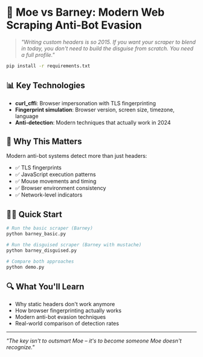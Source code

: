 # 🍺 Moe vs Barney: Modern Web Scraping Anti-Bot Evasion

> *"Writing custom headers is so 2015. If you want your scraper to blend in today, you don't need to build the disguise from scratch. You need a full profile."*

```bash
pip install -r requirements.txt
```

## 📊 Key Technologies

- **curl_cffi**: Browser impersonation with TLS fingerprinting
- **Fingerprint simulation**: Browser version, screen size, timezone, language
- **Anti-detection**: Modern techniques that actually work in 2024

## 🎯 Why This Matters

Modern anti-bot systems detect more than just headers:
- ✅ TLS fingerprints
- ✅ JavaScript execution patterns  
- ✅ Mouse movements and timing
- ✅ Browser environment consistency
- ✅ Network-level indicators

## 🏃‍♂️ Quick Start

```bash
# Run the basic scraper (Barney)
python barney_basic.py

# Run the disguised scraper (Barney with mustache)
python barney_disguised.py

# Compare both approaches
python demo.py
```

## 🔍 What You'll Learn

- Why static headers don't work anymore
- How browser fingerprinting actually works
- Modern anti-bot evasion techniques
- Real-world comparison of detection rates

---

*"The key isn't to outsmart Moe – it's to become someone Moe doesn't recognize."* 